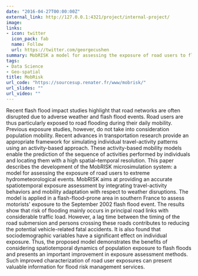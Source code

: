 ```yaml
---
date: "2016-04-27T00:00:00Z"
external_link: http://127.0.0.1:4321/project/internal-project/
image:
links:
- icon: twitter
  icon_pack: fab
  name: Follow
  url: https://twitter.com/georgecushen
summary: MobRISK a model for assessing the exposure of road users to flash flood events
tags:
- Data Science
- Geo-spatial
title: MobRisk 
url_code: "https://sourcesup.renater.fr/www/mobrisk/"
url_slides: ""
url_video: ""
---
```


Recent flash flood impact studies highlight that road networks are often disrupted due to adverse weather and flash flood events. Road users are thus particularly exposed to road flooding during their daily mobility. Previous exposure studies, however, do not take into consideration population mobility. Recent advances in transportation research provide an appropriate framework for simulating individual travel-activity patterns using an activity-based approach. These activity-based mobility models enable the prediction of the sequence of activities performed by individuals and locating them with a high spatial–temporal resolution. This paper describes the development of the MobRISK microsimulation system: a model for assessing the exposure of road users to extreme hydrometeorological events. MobRISK aims at providing an accurate spatiotemporal exposure assessment by integrating travel-activity behaviors and mobility adaptation with respect to weather disruptions. The model is applied in a flash-flood-prone area in southern France to assess motorists' exposure to the September 2002 flash flood event. The results show that risk of flooding mainly occurs in principal road links with considerable traffic load. However, a lag time between the timing of the road submersion and persons crossing these roads contributes to reducing the potential vehicle-related fatal accidents. It is also found that sociodemographic variables have a significant effect on individual exposure. Thus, the proposed model demonstrates the benefits of considering spatiotemporal dynamics of population exposure to flash floods and presents an important improvement in exposure assessment methods. Such improved characterization of road user exposures can present valuable information for flood risk management services.